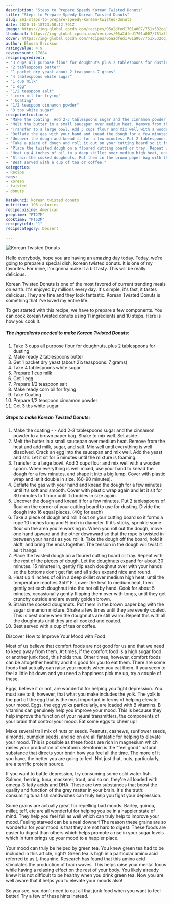 ```yaml
---
description: "Steps to Prepare Speedy Korean Twisted Donuts"
title: "Steps to Prepare Speedy Korean Twisted Donuts"
slug: 861-steps-to-prepare-speedy-korean-twisted-donuts
date: 2020-11-18T23:50:12.791Z
image: https://img-global.cpcdn.com/recipes/05a2dfed1701a007/751x532cq70/korean-twisted-donuts-recipe-main-photo.jpg
thumbnail: https://img-global.cpcdn.com/recipes/05a2dfed1701a007/751x532cq70/korean-twisted-donuts-recipe-main-photo.jpg
cover: https://img-global.cpcdn.com/recipes/05a2dfed1701a007/751x532cq70/korean-twisted-donuts-recipe-main-photo.jpg
author: Elnora Erickson
ratingvalue: 4.9
reviewcount: 17084
recipeingredient:
- "3 cups all purpose flour for doughnuts plus 2 tablespoons for dusting"
- "2 tablespoons butter"
- "1 packet dry yeast about 2 teaspoons 7 grams"
- "4 tablespoons white sugar"
- "1 cup milk"
- "1 egg"
- "1/2 teaspoon salt"
- " corn oil for frying"
- " Coating"
- "1/2 teaspoon cinnamon powder"
- "3 tbs white sugar"
recipeinstructions:
- "Make the coating  Add 2-3 tablespoons sugar and the cinnamon powder to a brown paper bag. Shake to mix well. Set aside."
- "Melt the butter in a small saucepan over medium heat. Remove from the heat and add milk, sugar, and salt. Mix well until everything is well dissolved. Crack an egg into the saucepan and mix well. Add the yeast and stir. Let it sit for 5 minutes until the mixture is foaming."
- "Transfer to a large bowl. Add 3 cups flour and mix well with a wooden spoon. When everything is well mixed, use your hand to knead the dough for a few minutes, and shape it into a big lump. Cover with plastic wrap and let it double in size. (60-90 minutes)."
- "Deflate the gas with your hand and knead the dough for a few minutes until it’s soft and smooth. Cover with plastic wrap again and let it sit for 30 minutes to 1 hour until it doubles in size again."
- "Uncover the dough and knead it for a few minutes. Put 2 tablespoons of flour on the corner of your cutting board to use for dusting. Divide the dough into 16 equal pieces. (40g for each)"
- "Take a piece of dough and roll it out on your cutting board so it forms a rope 10 inches long and ½ inch in diameter. If it’s sticky, sprinkle some flour on the area you’re working in. When you roll out the dough, move one hand upward and the other downward so that the rope is twisted in between your hands as you roll it. Take the dough off the board, hold it aloft, and bring the ends together. The tension in the dough will twist it as it hangs."
- "Place the twisted dough on a floured cutting board or tray. Repeat with the rest of the pieces of dough. Let the doughnuts expand for about 30 minutes. 15 minutes in, gently flip each doughnut over with your hands so the bottoms don’t get flat and all sides expand nice and round."
- "Heat up 4 inches of oil in a deep skillet over medium high heat, until the temperature reaches 350° F. Lower the heat to medium heat, then gently set each doughnut into the hot oil by hand. Cook for about 5 minutes, occasionally gently flipping them over with tongs, until they get crunchy outside and are evenly golden brown."
- "Strain the cooked doughnuts. Put them in the brown paper bag with the sugar cinnamon mixture. Shake a few times until they are evenly coated. This is best done when the doughnuts are still warm. Repeat this with all the doughnuts until they are all cooked and coated."
- "Best served with a cup of tea or coffee."
categories:
- Recipe
tags:
- korean
- twisted
- donuts

katakunci: korean twisted donuts 
nutrition: 196 calories
recipecuisine: American
preptime: "PT27M"
cooktime: "PT52M"
recipeyield: "1"
recipecategory: Dessert

---
```



![Korean Twisted Donuts](https://img-global.cpcdn.com/recipes/05a2dfed1701a007/751x532cq70/korean-twisted-donuts-recipe-main-photo.jpg)

Hello everybody, hope you are having an amazing day today. Today, we're going to prepare a special dish, korean twisted donuts. It is one of my favorites. For mine, I'm gonna make it a bit tasty. This will be really delicious.

Korean Twisted Donuts is one of the most favored of current trending meals on earth. It's enjoyed by millions every day. It's simple, it's fast, it tastes delicious. They are fine and they look fantastic. Korean Twisted Donuts is something that I've loved my entire life.




To get started with this recipe, we have to prepare a few components. You can cook korean twisted donuts using 11 ingredients and 10 steps. Here is how you cook it.

<!--inarticleads1-->

##### The ingredients needed to make Korean Twisted Donuts:

1. Take 3 cups all purpose flour for doughnuts, plus 2 tablespoons for dusting
1. Make ready 2 tablespoons butter
1. Get 1 packet dry yeast (about 2¼ teaspoons: 7 grams)
1. Take 4 tablespoons white sugar
1. Prepare 1 cup milk
1. Get 1 egg
1. Prepare 1/2 teaspoon salt
1. Make ready  corn oil for frying
1. Take  Coating
1. Prepare 1/2 teaspoon cinnamon powder
1. Get 3 tbs white sugar




<!--inarticleads2-->

##### Steps to make Korean Twisted Donuts:

1. Make the coating -  - Add 2-3 tablespoons sugar and the cinnamon powder to a brown paper bag. Shake to mix well. Set aside.
1. Melt the butter in a small saucepan over medium heat. Remove from the heat and add milk, sugar, and salt. Mix well until everything is well dissolved. Crack an egg into the saucepan and mix well. Add the yeast and stir. Let it sit for 5 minutes until the mixture is foaming.
1. Transfer to a large bowl. Add 3 cups flour and mix well with a wooden spoon. When everything is well mixed, use your hand to knead the dough for a few minutes, and shape it into a big lump. Cover with plastic wrap and let it double in size. (60-90 minutes).
1. Deflate the gas with your hand and knead the dough for a few minutes until it’s soft and smooth. Cover with plastic wrap again and let it sit for 30 minutes to 1 hour until it doubles in size again.
1. Uncover the dough and knead it for a few minutes. Put 2 tablespoons of flour on the corner of your cutting board to use for dusting. Divide the dough into 16 equal pieces. (40g for each)
1. Take a piece of dough and roll it out on your cutting board so it forms a rope 10 inches long and ½ inch in diameter. If it’s sticky, sprinkle some flour on the area you’re working in. When you roll out the dough, move one hand upward and the other downward so that the rope is twisted in between your hands as you roll it. Take the dough off the board, hold it aloft, and bring the ends together. The tension in the dough will twist it as it hangs.
1. Place the twisted dough on a floured cutting board or tray. Repeat with the rest of the pieces of dough. Let the doughnuts expand for about 30 minutes. 15 minutes in, gently flip each doughnut over with your hands so the bottoms don’t get flat and all sides expand nice and round.
1. Heat up 4 inches of oil in a deep skillet over medium high heat, until the temperature reaches 350° F. Lower the heat to medium heat, then gently set each doughnut into the hot oil by hand. Cook for about 5 minutes, occasionally gently flipping them over with tongs, until they get crunchy outside and are evenly golden brown.
1. Strain the cooked doughnuts. Put them in the brown paper bag with the sugar cinnamon mixture. Shake a few times until they are evenly coated. This is best done when the doughnuts are still warm. Repeat this with all the doughnuts until they are all cooked and coated.
1. Best served with a cup of tea or coffee.




Discover How to Improve Your Mood with Food


Most of us believe that comfort foods are not good for us and that we need to keep away from them. At times, if the comfort food is a high sugar food or another junk food, this holds true. Other times, however, comfort foods can be altogether healthy and it's good for you to eat them. There are some foods that actually can raise your moods when you eat them. If you seem to feel a little bit down and you need a happiness pick me up, try a couple of these.

Eggs, believe it or not, are wonderful for helping you fight depression. You must see to it, however, that what you make includes the yolk. The yolk is the part of the egg that is the most important in terms of helping elevate your mood. Eggs, the egg yolks particularly, are loaded with B vitamins. B vitamins can genuinely help you improve your mood. This is because they help improve the function of your neural transmitters, the components of your brain that control your mood. Eat some eggs to cheer up!

Make several trail mix of nuts or seeds. Peanuts, cashews, sunflower seeds, almonds, pumpkin seeds, and so on are all fantastic for helping to elevate your mood. This is possible as these foods are rich in magnesium which raises your production of serotonin. Serotonin is the "feel good" natural substance that directs your brain how you feel all the time. The more of it you have, the better you are going to feel. Not just that, nuts, particularly, are a terrific protein source.

If you want to battle depression, try consuming some cold water fish. Salmon, herring, tuna, mackerel, trout, and so on, they're all loaded with omega-3 fatty acids and DHA. These are two substances that boost the quality and function of the grey matter in your brain. It's the truth: consuming tuna fish sandwiches can truly help you fight your depression. 

Some grains are actually great for repelling bad moods. Barley, quinoa, millet, teff, etc are all wonderful for helping you be in a happier state of mind. They help you feel full as well which can truly help to improve your mood. Feeling starved can be a real downer! The reason these grains are so wonderful for your mood is that they are not hard to digest. These foods are easier to digest than others which helps promote a rise in your sugar levels which in turn brings up your mood to a happier place.

Your mood can truly be helped by green tea. You knew green tea had to be included in this article, right? Green tea is high in a particular amino acid referred to as L-theanine. Research has found that this amino acid stimulates the production of brain waves. This helps raise your mental focus while having a relaxing effect on the rest of your body. You likely already knew it is not difficult to be healthy when you drink green tea. Now you are well aware that it helps you to elevate your moods also!

So you see, you don't need to eat all that junk food when you want to feel better! Try  a few  of  these  hints  instead.

